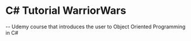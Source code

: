 # C# Tutorial WarriorWars

-- Udemy course that introduces the user to Object Oriented Programming in C#